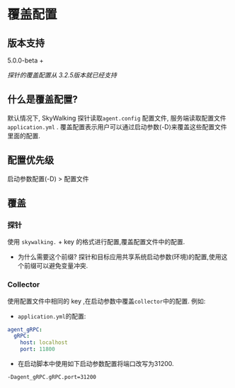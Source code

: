 # 覆盖配置
## 版本支持
5.0.0-beta + 

_探针的覆盖配置从  3.2.5版本就已经支持_

## 什么是覆盖配置?
默认情况下, SkyWalking 探针读取`agent.config` 配置文件, 服务端读取配置文件 `application.yml` . 
覆盖配置表示用户可以通过启动参数(-D)来覆盖这些配置文件里面的配置.

## 配置优先级
启动参数配置(-D) > 配置文件
 
## 覆盖
### 探针
使用 `skywalking.` + key 的格式进行配置,覆盖配置文件中的配置.

- 为什么需要这个前缀?
   探针和目标应用共享系统启动参数(环境)的配置,使用这个前缀可以避免变量冲突.  
### Collector
使用配置文件中相同的 key ,在启动参数中覆盖`collector`中的配置.
例如:
-  `application.yml`的配置:
```yaml
agent_gRPC:
  gRPC:
    host: localhost
    port: 11800
```

- 在启动脚本中使用如下启动参数配置将端口改写为31200.
```
-Dagent_gRPC.gRPC.port=31200
```